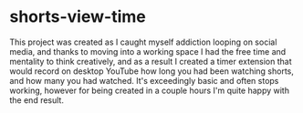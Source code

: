 # shorts-view-time
This project was created as I caught myself addiction looping on social media, and thanks to moving into a working space I had the free time and mentality to think creatively, and as a result I created a timer extension that would record on desktop YouTube how long you had been watching shorts, and how many you had watched. It's exceedingly basic and often stops working, however for being created in a couple hours I'm quite happy with the end result.
